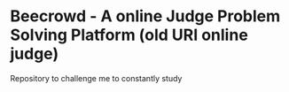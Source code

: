 # Beecrowd - A online Judge Problem Solving Platform (old URI online judge)
Repository to challenge me to constantly study